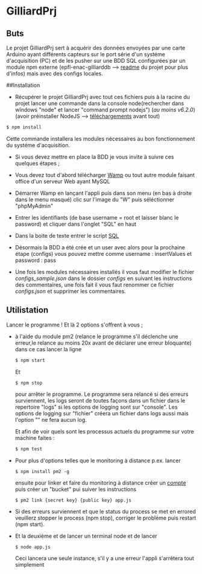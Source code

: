 # GilliardPrj

## Buts
Le projet GilliardPrj sert à acquérir des données envoyées par une carte Arduino ayant différents 
capteurs sur le port série d'un systéme d'acquisition (PC) et de les pusher sur une BDD SQL configurées 
par un module npm externe (epfl-enac-gilliarddb --> [readme](https://github.com/epfl-enacit2/epfl-enac-GilliardDB "Lien vers le github epfl-enac-GilliardDB") du projet pour plus d'infos) mais avec des configs locales.

##Installation

* Récupérer le projet GilliardPrj avec tout ces fichiers puis à la racine du projet lancer une commande dans la console node(rechercher dans wîndows "node" et lancer "command prompt nodejs") (*au moins v6.2.0*) (avoir préinstaller NodeJS --> [téléchargements](https://nodejs.org/en/ "Lien vers l'installation de NodeJS") avant tout) 
```bash
$ npm install
```
Cette commande installera les modules nécessaires au bon fonctionnement du systéme d'acquisition.

* Si vous devez mettre en place la BDD je vous invite à suivre ces quelques étapes ;
 * Vous devez tout d'abord télécharger [Wamp](http://www.wampserver.com/ "Lien pour le téléchargement de Wamp") ou tout autre module faisant office d'un serveur Web ayant MySQL
 * Démarrer Wamp en lançant l'appli puis dans son menu (en bas à droite dans le menu masqué) clic sur l'image du "W" puis séléctionner "phpMyAdmin"
 * Entrer les identifiants (de base username = root et laisser blanc le password) et cliquer dans l'onglet "SQL" en haut 
 * Dans la boite de texte entrer le script [SQL](https://github.com/epfl-enacit2/epfl-enac-GilliardDB/blob/master/docs/GilliardDbModels.sql "Lien vers le script SQL de la BDD")
 * Désormais la BDD a été crée et un user avec alors pour la prochaine étape (configs) vous pouvez mettre comme username : insertValues et password : pass

* Une fois les modules nécessaires installés il vous faut modifier le fichier *configs_sample.json* dans le dossier *configs* en suivant les instructions des commentaires, une fois fait il vous faut renommer ce fichier *configs.json* et supprimer les commentaires.

## Utilistation

Lancer le programme ! Et là 2 options s'offrent à vous ;

*  à l'aide du module pm2 (relance le programme  s'il déclenche une erreur,le relance au moins 20x avant de déclarer une erreur bloquante) dans ce cas lancer la ligne 
    ```bash
    $ npm start
    ```
    Et 
    ```bash
    $ npm stop
    ```
    pour arrêter le programme.
    Le programme sera relancé si des erreurs surviennent, les logs seront de toutes façons dans un fichier dans le repertoire "logs" si les options de logging sont sur "console". Les options de logging sur "fichier" créera un fichier dans logs aussi mais l'option "" ne fera aucun log.

    Et afin de voir quels sont les processus actuels du programme sur votre machine faites :
    ```bash
    $ npm test
    ```
  * Pour plus d'options telles que le monitoring à distance p.ex. lancer 
    ```
    $ npm install pm2 -g
    ```
    ensuite pour linker et faire du monitoring à distance créer un [compte](https://app.keymetrics.io/#/register "Register for KeyMetrics") puis créer un "bucket" pui suiver les instructions
    ```
    $ pm2 link {secret key} {public key} app.js
    ```
 * Si des erreurs surviennent et que le status du process se met en errored veuillerz stopper le process (npm stop), corriger le problème puis restart (npm start).

*  Et la deuxième et de lancer un terminal node et de lancer
    ```
    $ node app.js
    ```
    Ceci lancera une seule instance, s'il y a une erreur l'appli s'arrêtera tout simplement